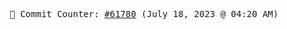 <p align="center">
    <samp>
        📮 Commit Counter: <a href="https://github.com/Javascript-void0/Javascript-void0/commits/main">#61780</a> (July 18, 2023 @ 04:20 AM)
    </samp>
</p>